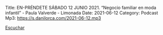 Title: EN-PRÉNDETE SÁBADO 12 JUNIO 2021. “Negocio familiar en moda infantil” - Paula Valverde - Limonada
Date: 2021-06-12
Category: Podcast
Mp3: https://s.danilorca.com/2021-06-12.mp3

<a href="https://s.danilorca.com/2021-06-12.mp3" type="audio/mpeg">
Escuchar
</a>
